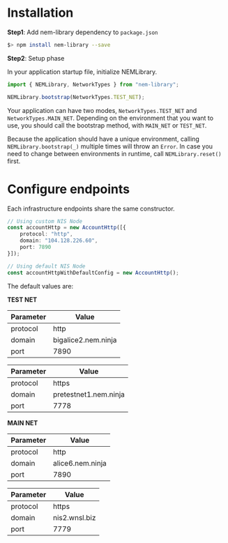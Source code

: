 # Installation

**Step1**: Add nem-library dependency to `package.json`

```sh
$> npm install nem-library --save
```

**Step2**: Setup phase

In your application startup file, initialize NEMLibrary.
 
```typescript
import { NEMLibrary, NetworkTypes } from "nem-library";

NEMLibrary.bootstrap(NetworkTypes.TEST_NET);
```

Your application can have two modes, `NetworkTypes.TEST_NET` and `NetworkTypes.MAIN_NET`.
Depending on the environment that you want to use, you should call the bootstrap method, with `MAIN_NET`
or `TEST_NET`.

Because the application should have a unique environment, calling `NEMLibrary.bootstrap(_)` multiple times will throw an `Error`.
In case you need to change between environments in runtime, call `NEMLibrary.reset()` first.

# Configure endpoints

Each infrastructure endpoints share the same constructor.
 
```typescript
// Using custom NIS Node
const accountHttp = new AccountHttp([{
    protocol: "http",
    domain: "104.128.226.60",
    port: 7890
}]);

// Using default NIS Node
const accountHttpWithDefaultConfig = new AccountHttp();
```

The default values are:

**TEST NET**

| Parameter | Value |
| ---       | ---   |
| protocol  | http    |
| domain    | bigalice2.nem.ninja |
| port      | 7890 |

| Parameter | Value |
| ---       | ---   |
| protocol  | https    |
| domain    |pretestnet1.nem.ninja |
| port      | 7778 |

**MAIN NET**

| Parameter | Value |
| ---       | ---   |
| protocol  | http    |
| domain    | alice6.nem.ninja |
| port      | 7890 |


| Parameter | Value |
| ---       | ---   |
| protocol  | https    |
| domain    | nis2.wnsl.biz |
| port      | 7779 |
